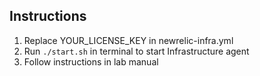Instructions
------------
1. Replace YOUR_LICENSE_KEY in newrelic-infra.yml
2. Run `./start.sh` in terminal to start Infrastructure agent
3. Follow instructions in lab manual
